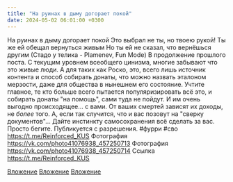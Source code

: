```yaml
---
title: "На руинах в дыму догорает покой"
date: 2024-05-02 06:01:00 +0300
---
```


На руинах в дыму догорает покой
Это выбрал не ты, но твоею рукой!
Ты же ей обещал вернуться живым
Но ты ей не сказал, что вернёшься другим
(Стадо у телика - Plamenev, Fun Mode)
В продолжение прошлого поста. С текущим уровнем всеобщего цинизма, многие забывают что это живые люди. А для таких как Роско, это, всего лишь источник контента и способ собирать донаты, что можно назвать эталоном мерзости, даже для общества в нынешнем его состояние.
Учтите главное, те кто больше всего пытается популяризировать всё это, и собирать донаты "на помощь", сами туда не пойдут. И им очень выгодно происходящее... с вами. От ваших смертей зависят их доходы, не _более_ того.
А, если так случится, что и вас позовут на "сверку документов"... Дайте инстинкту самосохранения всё сделать за вас. Просто бегите.
Публикуется с разрешения.
#фурри #сво
https://t.me/Reinforced_KUS
Фотография
https://vk.com/photo41076938_457250713
Фотография
https://vk.com/photo41076938_457250714
Ссылка
https://t.me/Reinforced_KUS

[Вложение](https://vk.com/photo41076938_457250713)
[Вложение](https://vk.com/photo41076938_457250714)
[Вложение](https://t.me/Reinforced_KUS)

